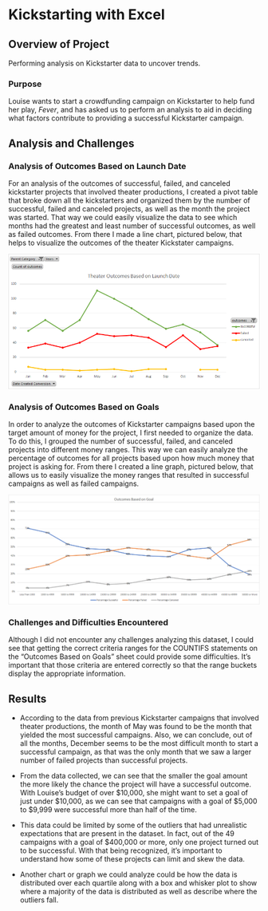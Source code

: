# Kickstarting with Excel

## Overview of Project

Performing analysis on Kickstarter data to uncover trends.

### Purpose

Louise wants to start a crowdfunding campaign on Kickstarter to help fund her play, *Fever*, and has asked us to perform an analysis to aid in deciding what factors contribute to providing a successful Kickstarter campaign.

## Analysis and Challenges

### Analysis of Outcomes Based on Launch Date

For an analysis of the outcomes of successful, failed, and canceled kickstarter projects that involved theater productions, I created a pivot table that broke down all the kickstarters and organized them by the number of successful, failed and canceled projects, as well as the month the project was started. That way we could easily visualize the data to see which months had the greatest and least number of successful outcomes, as well as failed outcomes. From there I made a line chart, pictured below, that helps to visualize the outcomes of the theater Kickstater campaigns.

![alt text](https://github.com/tmidcalf/kickstarter_challenge/blob/main/Resources/Theater_Outcomes_vs_Launch.png?raw=true)

### Analysis of Outcomes Based on Goals

In order to analyze the outcomes of Kickstarter campaigns based upon the target amount of money for the project, I first needed to organize the data. To do this, I grouped the number of successful, failed, and canceled projects into different money ranges. This way we can easily analyze the percentage of outcomes for all projects based upon how much money that project is asking for. From there I created a line graph, pictured below, that allows us to easily visualize the money ranges that resulted in successful campaigns as well as failed campaigns.

![alt text](https://github.com/tmidcalf/kickstarter_challenge/blob/main/Resources/Outcome_vs_Goals.png?raw=true)

### Challenges and Difficulties Encountered

Although I did not encounter any challenges analyzing this dataset, I could see that getting the correct criteria ranges for the COUNTIFS statements on the “Outcomes Based on Goals” sheet could provide some difficulties. It’s important that those criteria are entered correctly so that the range buckets display the appropriate information.

## Results

- According to the data from previous Kickstarter campaigns that involved theater productions, the month of May was found to be the month that yielded the most successful campaigns. Also, we can conclude, out of all the months, December seems to be the most difficult month to start a successful campaign, as that was the only month that we saw a larger number of failed projects than successful projects.

- From the data collected, we can see that the smaller the goal amount the more likely the chance the project will have a successful outcome. With Louise’s budget of over $10,000, she might want to set a goal of just under $10,000, as we can see that campaigns with a goal of $5,000 to $9,999 were successful more than half of the time.

- This data could be limited by some of the outliers that had unrealistic expectations that are present in the dataset. In fact, out of the 49 campaigns with a goal of $400,000 or more, only one project turned out to be successful. With that being recognized, it’s important to understand how some of these projects can limit and skew the data.

- Another chart or graph we could analyze could be how the data is distributed over each quartile along with a box and whisker plot to show where a majority of the data is distributed as well as describe where the outliers fall.
